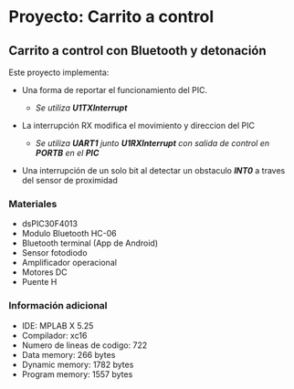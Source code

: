 # Proyecto: Carrito a control
## Carrito a control con Bluetooth y detonación

Este proyecto implementa:

- Una forma de reportar el funcionamiento del PIC.
    - *Se utiliza **U1TXInterrupt*** 

- La interrupción RX modifica el movimiento y direccion del PIC

    - *Se utiliza **UART1** junto **U1RXInterrupt** con salida de control en **PORTB** en el **PIC***

- Una interrupción de un solo bit al detectar un obstaculo ***INT0*** a traves del sensor de proximidad

### Materiales
- dsPIC30F4013
- Modulo Bluetooth HC-06
- Bluetooth terminal (App de Android)
- Sensor fotodiodo
- Amplificador operacional
- Motores DC
- Puente H

### Información adicional

- IDE: MPLAB X 5.25
- Compilador: xc16
- Numero de lineas de codigo: 722
- Data memory: 266 bytes
- Dynamic memory: 1782 bytes
- Program memory: 1557 bytes


